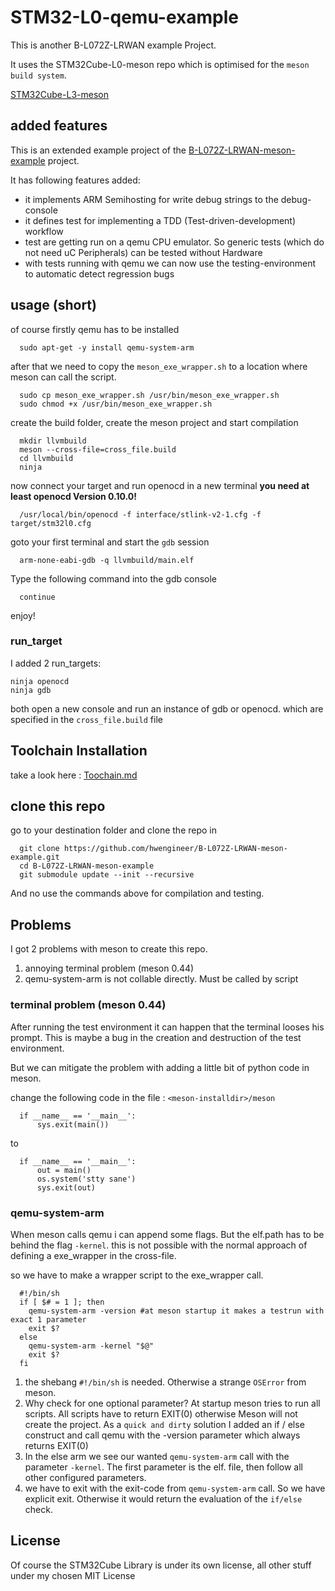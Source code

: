# STM32-L0-qemu-example
This is another B-L072Z-LRWAN example Project.

It uses the STM32Cube-L0-meson repo which is optimised for the `meson build system`.

[STM32Cube-L3-meson](https://github.com/hwengineer/STM32Cube-L0-meson)

## added features
This is an extended example project of the [B-L072Z-LRWAN-meson-example](https://github.com/hwengineer/B-L072Z-LRWAN-meson-example) project.

It has following features added:

-   it implements ARM Semihosting for write debug strings to the debug-console
-   it defines test for implementing a TDD (Test-driven-development) workflow
-   test are getting run on a qemu CPU emulator. So generic tests (which do not need uC Peripherals) can be tested without Hardware
-   with tests running with qemu we can now use the testing-environment to automatic detect regression bugs

## usage (short)

of course firstly qemu has to be installed

      sudo apt-get -y install qemu-system-arm

after that we need to copy the `meson_exe_wrapper.sh` to a location where meson can call the script.

      sudo cp meson_exe_wrapper.sh /usr/bin/meson_exe_wrapper.sh
      sudo chmod +x /usr/bin/meson_exe_wrapper.sh

create the build folder, create the meson project and start compilation

      mkdir llvmbuild
      meson --cross-file=cross_file.build
      cd llvmbuild
      ninja

now connect your target and run openocd in a new terminal **you need at least openocd Version 0.10.0!**

      /usr/local/bin/openocd -f interface/stlink-v2-1.cfg -f target/stm32l0.cfg

goto your first terminal and start the `gdb` session

      arm-none-eabi-gdb -q llvmbuild/main.elf

Type the following command into the gdb console

      continue

enjoy!

### run_target

I added 2 run_targets:

    ninja openocd
    ninja gdb

both open a new console and run an instance of gdb or openocd. which are specified in the `cross_file.build` file

## Toolchain Installation

take a look here : [Toochain.md](https://github.com/hwengineer/STM32F3Discovery-meson-example/blob/master/Toolchain.md)

## clone this repo

go to your destination folder and clone the repo in

      git clone https://github.com/hwengineer/B-L072Z-LRWAN-meson-example.git
      cd B-L072Z-LRWAN-meson-example
      git submodule update --init --recursive

And no use the commands above for compilation and testing.

## Problems
 I got 2 problems with meson to create this repo.

 1.   annoying terminal problem (meson 0.44)
 2.   qemu-system-arm is not collable directly. Must be called by script

### terminal problem (meson 0.44)
After running the test environment it can happen that the terminal looses his prompt.
This is maybe a bug in the creation and destruction of the test environment.

But we can mitigate the problem with adding a little bit of python code in meson.

change the following code in the file : `<meson-installdir>/meson`

      if __name__ == '__main__':
          sys.exit(main())

to

      if __name__ == '__main__':
          out = main()
          os.system('stty sane')
          sys.exit(out)

### qemu-system-arm
When meson calls qemu i can append some flags. But the elf.path has to be behind the flag `-kernel`.
this is not possible with the normal approach of defining a exe_wrapper in the cross-file.

so we have to make a wrapper script to the exe_wrapper call.

      #!/bin/sh
      if [ $# = 1 ]; then
        qemu-system-arm -version #at meson startup it makes a testrun with exact 1 parameter
        exit $?
      else
        qemu-system-arm -kernel "$@"
        exit $?
      fi

1.   the shebang `#!/bin/sh` is needed. Otherwise a strange `OSError` from meson.
2.   Why check for one optional parameter? At startup meson tries to run all scripts.
     All scripts have to return EXIT(0) otherwise Meson will not create the project.
     As a `quick and dirty` solution I added an if / else construct and call qemu with the -version parameter which always returns EXIT(0)
3.   In the else arm we see our wanted `qemu-system-arm` call with the parameter `-kernel`. The first parameter is the elf. file, then follow all other configured parameters.
4.   we have to exit with the exit-code from `qemu-system-arm` call. So we have explicit exit. Otherwise it would return the evaluation of the `if/else` check.





## License
Of course the STM32Cube Library is under its own license, all other stuff under my chosen MIT License
